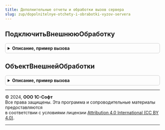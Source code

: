 ```yaml
---
title: Дополнительные отчеты и обработки вызов сервера
slug: zup/dopolnitelnye-otchety-i-obrabotki-vyzov-servera
---
```



## ПодключитьВнешнююОбработку
<details style="margin: 1em 0; padding: 0.5em; border: 1px solid #ccc; border-radius: 6px;">

<summary style="font-weight: bold; cursor: pointer;">Описание, пример вызова</summary>

```bsl

// Подключает внешнюю обработку (отчет).
// Подробнее см. ДополнительныеОтчетыИОбработки.ПодключитьВнешнююОбработку.
//
// Параметры:
//   Ссылка - СправочникСсылка.ДополнительныеОтчетыИОбработки - подключаемая обработка.
//
// Возвращаемое значение:
//   Строка       - имя подключенного отчета или обработки.
//   Неопределено - если передана некорректная ссылка.
//
Функция ПодключитьВнешнююОбработку(Ссылка) Экспорт
```

Пример вызова
```bsl
Результат = ДополнительныеОтчетыИОбработкиВызовСервера.ПодключитьВнешнююОбработку(Ссылка) 
```
</details>

## ОбъектВнешнейОбработки
<details style="margin: 1em 0; padding: 0.5em; border: 1px solid #ccc; border-radius: 6px;">

<summary style="font-weight: bold; cursor: pointer;">Описание, пример вызова</summary>

```bsl

// Создает и возвращает экземпляр внешней обработки (отчета).
// Подробнее см. ДополнительныеОтчетыИОбработки.ОбъектВнешнейОбработки.
//
// Параметры:
//   Ссылка - СправочникСсылка.ДополнительныеОтчетыИОбработки - подключаемый отчет или обработка.
//
// Возвращаемое значение:
//   ВнешняяОбработка
//   ВнешнийОтчет
//   Неопределено     - если передана некорректная ссылка.
//
Функция ОбъектВнешнейОбработки(Ссылка) Экспорт
```

Пример вызова
```bsl
Результат = ДополнительныеОтчетыИОбработкиВызовСервера.ОбъектВнешнейОбработки(Ссылка) 
```
</details>

---

© 2024, **ООО 1С-Софт**  
Все права защищены. Эта программа и сопроводительные материалы предоставляются  
в соответствии с условиями лицензии [Attribution 4.0 International (CC BY 4.0)](https://creativecommons.org/licenses/by/4.0/legalcode).

---

